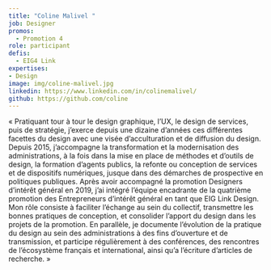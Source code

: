 ```yaml
---
title: "Coline Malivel "
job: Designer
promos:
  - Promotion 4
role: participant
defis:
  - EIG4 Link
expertises:
- Design
image: img/coline-malivel.jpg
linkedin: https://www.linkedin.com/in/colinemalivel/
github: https://github.com/coline
---
```


« Pratiquant tour à tour le design graphique, l’UX, le design de services, puis de stratégie, j’exerce depuis une dizaine d’années ces différentes facettes du design avec une visée d’acculturation et de diffusion du design. Depuis 2015, j’accompagne la transformation et la modernisation des administrations, à la fois dans la mise en place de méthodes et d’outils de design, la formation d’agents publics, la refonte ou conception de services et de dispositifs numériques, jusque dans des démarches de prospective en politiques publiques. Après avoir accompagné la promotion Designers d’intérêt général en 2019, j’ai intégré l’équipe encadrante de la quatrième promotion des Entrepreneurs d’intérêt général en tant que EIG Link Design. Mon rôle consiste à faciliter l’échange au sein du collectif, transmettre les bonnes pratiques de conception, et consolider l’apport du design dans les projets de la promotion. En parallèle, je documente l’évolution de la pratique du design au sein des administrations à des fins d’ouverture et de transmission, et participe régulièrement à des conférences, des rencontres de l’écosystème français et international, ainsi qu’a l’écriture d’articles de recherche. »
